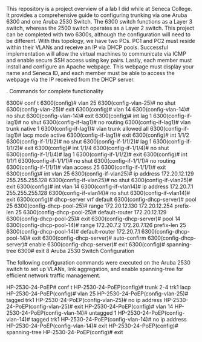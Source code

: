 This repository is a project overview of a lab I did while at Seneca College. It provides a comprehensive guide to configuring trunking via one Aruba 6300 and one Aruba 2530 Switch. The 6300 switch functions as a Layer 3 switch, whereas the 2500 switch operates as a Layer 2 switch. This project can be completed with two 6300s, although the configuration will need to be different. With this topology, we have two PCs. PC1 and PC2 must reside within their VLANs and receive an IP via DHCP pools. Successful implementation will allow the virtual machines to communicate via ICMP and enable secure SSH access using key pairs. Lastly, each member must install and configure an Apache webpage. This webpage must display your name and Seneca ID, and each member must be able to access the webpage via the IP received from the DHCP server.



. Commands for complete functionality

6300# conf t
6300(config)# vlan 25
6300(config-vlan-25)# no shut
6300(config-vlan-25)# exit
6300(config)# vlan 14
6300(config-vlan-14)# no shut
6300(config-vlan-14)# exit
6300(config)# int lag 1
6300(config-if-lag1)# no shut
6300(config-if-lag1)# no routing
6300(config-if-lag1)# vlan trunk native 1
6300(config-if-lag1)# vlan trunk allowed all
6300(config-if-lag1)# lacp mode active
6300(config-if-lag1)# exit
6300(config)# int 1/1/2
6300(config-if-1/1/2)# no shut
6300(config-if-1/1/2)# lag 1
6300(config-if-1/1/2)# exit
6300(config)# int 1/1/4
6300(config-if-1/1/4)# no shut
6300(config-if-1/1/4)# lag 1
6300(config-if-1/1/2)# exit
6300(config)# int 1/1/1
6300(config-if-1/1/1)# no shut
6300(config-if-1/1/1)# no routing
6300(config-if-1/1/1)# vlan access 25
6300(config-if-1/1/1)# exit
6300(config)# int vlan 25
6300(config-if-vlan25)# ip address 172.20.12.129 255.255.255.128
6300(config-if-vlan25)# no shut
6300(config-if-vlan25)# exit
6300(config)# int vlan 14
6300(config-if-vlan14)# ip address 172.20.7.1 255.255.255.128
6300(config-if-vlan14)# no shut
6300(config-if-vlan14)# exit
6300(config)# dhcp-server vrf default
6300(config-dhcp-server)# pool 25
6300(config-dhcp-pool-25)# range 172.20.12.130 172.20.12.254 prefix-len 25
6300(config-dhcp-pool-25)# default-router 172.20.12.129
6300(config-dhcp-pool-25)# exit
6300(config-dhcp-server)# pool 14
6300(config-dhcp-pool-14)# range 172.20.7.2 172.20.7.126 prefix-len 25
6300(config-dhcp-pool-14)# default-router 172.20.7.1
6300(config-dhcp-pool-14)# exit
6300(config-dhcp-server)# auto-confirm
6300(config-dhcp-server)# enable
6300(config-dhcp-server)# exit
6300(config)# spanning-tree
6300# exit
8 Aruba 2530 Switch Configuration
 
The following configuration commands were executed on the Aruba 2530 switch to set up VLANs, link aggregation, and enable spanning-tree for efficient network traffic management.
 
HP-2530-24-PoEP# conf t
HP-2530-24-PoEP(config)# trunk 2-4 trk1 lacp
HP-2530-24-PoEP(config)# vlan 25
HP-2530-24-PoEP(config-vlan-25)# tagged trk1
HP-2530-24-PoEP(config-vlan-25)# no ip address
HP-2530-24-PoEP(config-vlan-25)# exit
HP-2530-24-PoEP(config)# vlan 14
HP-2530-24-PoEP(config-vlan-14)# untagged 1
HP-2530-24-PoEP(config-vlan-14)# tagged trk1
HP-2530-24-PoEP(config-vlan-14)# no ip address
HP-2530-24-PoEP(config-vlan-14)# exit
HP-2530-24-PoEP(config)# spanning-tree
HP-2530-24-PoEP(config)# exit

